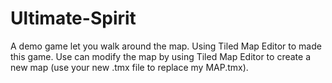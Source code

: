 # Ultimate-Spirit


A demo game let you walk around the map. Using Tiled Map Editor to made this game.
Use can modify the map by using Tiled Map Editor to create a new map (use your new .tmx file to replace my MAP.tmx).

